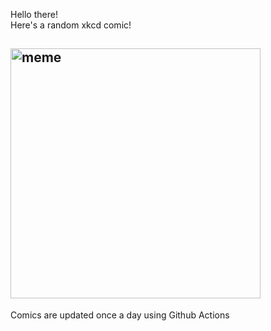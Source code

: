 Hello there! <br>Here's a random xkcd comic!<br>
## <img src="https://imgs.xkcd.com/comics/sunrise.jpg" alt="meme" width="400"/><br>
Comics are updated once a day using Github Actions